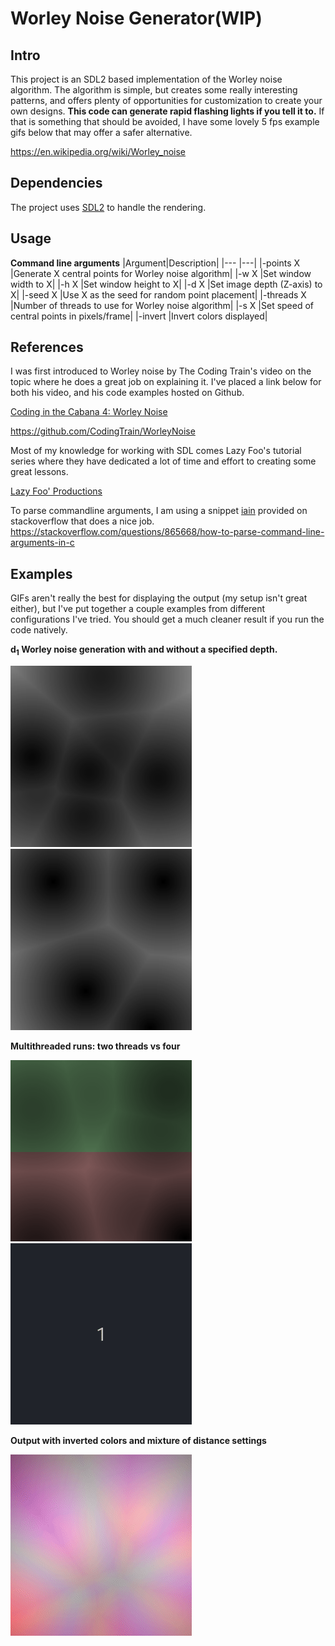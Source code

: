 # Worley Noise Generator(WIP)

## Intro

This project is an SDL2 based implementation of the Worley noise algorithm. 
The algorithm is simple, but creates some really interesting patterns,
and offers plenty of opportunities for customization to create your own 
designs. **This code can generate rapid flashing lights if you tell
it to.** If that is something that should be avoided,
I have some lovely 5 fps example gifs below that may offer
a safer alternative.

https://en.wikipedia.org/wiki/Worley_noise


## Dependencies

The project uses <a href="https://www.libsdl.org/">SDL2</a>
to handle the rendering.

## Usage

**Command line arguments**
|Argument|Description|
|---        |---|
|-points X  |Generate X central points for Worley noise algorithm|
|-w X       |Set window width to X|
|-h X       |Set window height to X|
|-d X       |Set image depth (Z-axis) to X|
|-seed X    |Use X as the seed for random point placement|
|-threads X |Number of threads to use for Worley noise algorithm|
|-s X       |Set speed of central points in pixels/frame|
|-invert    |Invert colors displayed|

## References

I was first introduced to Worley noise by The Coding Train's
video on the topic where he does a great job on explaining it. I've
placed a link below for both his video, and his code examples hosted
on Github.

<a href="https://www.youtube.com/watch?v=4066MndcyCk">Coding in the Cabana 4: Worley Noise</a>

https://github.com/CodingTrain/WorleyNoise

Most of my knowledge for working with SDL comes Lazy Foo's tutorial series where
they have dedicated a lot of time and effort to creating some great lessons.

<a href="https://lazyfoo.net/tutorials/SDL/index.php">Lazy Foo' Productions</a>

To parse commandline arguments, I am using a snippet
<a href="https://stackoverflow.com/users/85381/iain">iain</a>
provided on stackoverflow that
does a nice job.
https://stackoverflow.com/questions/865668/how-to-parse-command-line-arguments-in-c
## Examples

GIFs aren't really the best for displaying the output 
(my setup isn't great either), but I've put together a couple examples
from different configurations I've tried. You should get a much cleaner result if you run the code natively.

**d<sub>1</sub> Worley noise generation with and without a
 specified depth.**

![](img/worleyDepth2.apng)
![](img/worley.apng)

**Multithreaded runs: two threads vs four**

![](img/worley2thread.apng)
![](img/worley4thread.apng)

**Output with inverted colors and mixture of distance settings**

![](img/worleyInverted.apng)